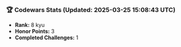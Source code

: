 ### 🏆 Codewars Stats (Updated: 2025-03-25 15:08:43 UTC)

- **Rank:** 8 kyu
- **Honor Points:** 3
- **Completed Challenges:** 1
